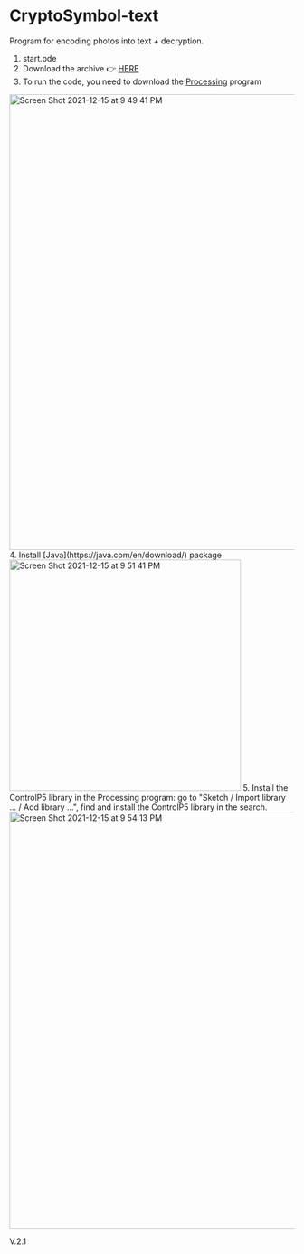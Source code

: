 # CryptoSymbol-text
Program for encoding photos into text + decryption.

1. start.pde 
2. Download the archive 👉 [HERE](https://github.com/klimgeran/CryptoSymbol-text.git)
3. To run the code, you need to download the [Processing](https://processing.org/download) program 
<img width="806" alt="Screen Shot 2021-12-15 at 9 49 41 PM" src="https://user-images.githubusercontent.com/30126937/146198415-3e70c1f0-e9a4-4e25-ac43-580a5a8c36fa.png">
4. Install [Java](https://java.com/en/download/) package
<img width="409" alt="Screen Shot 2021-12-15 at 9 51 41 PM" src="https://user-images.githubusercontent.com/30126937/146198768-f5f5c054-1bf5-4356-8a5b-cc74660a9800.png">
5. Install the ControlP5 library in the Processing program: go to "Sketch / Import library ... / Add library ...", find and install the ControlP5 library in the search.
<img width="737" alt="Screen Shot 2021-12-15 at 9 54 13 PM" src="https://user-images.githubusercontent.com/30126937/146199148-f0aaf915-b96b-4303-8fd7-7d6e04b7396d.png">

V.2.1
